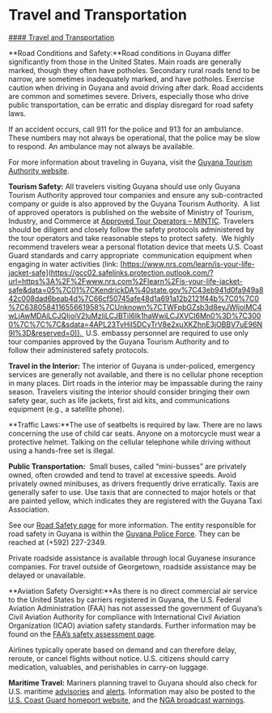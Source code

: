# Travel and Transportation

[#### Travel and Transportation](javascript:void(0); "Travel and Transportation")

**Road Conditions and Safety:**Road conditions in Guyana differ significantly from those in the United States. Main roads are generally marked, though they often have potholes. Secondary rural roads tend to be narrow, are sometimes inadequately marked, and have potholes. Exercise caution when driving in Guyana and avoid driving after dark. Road accidents are common and sometimes severe. Drivers, especially those who drive public transportation, can be erratic and display disregard for road safety laws.

If an accident occurs, call 911 for the police and 913 for an ambulance. These numbers may not always be operational, that the police may be slow to respond. An ambulance may not always be available.

For more information about traveling in Guyana, visit the [Guyana Tourism Authority website](https://travel.state.gov/content/travel/en/international-travel/International-Travel-Country-Information-Pages/Guyana.html#ExternalPopup).

**Tourism Safety:** All travelers visiting Guyana should use only Guyana Tourism Authority approved tour companies and ensure any sub-contracted company or guide is also approved by the Guyana Tourism Authority.  A list of approved operators is published on the website of Ministry of Tourism, Industry, and Commerce at [Approved Tour Operators – MINTIC](https://gcc02.safelinks.protection.outlook.com/?url=https%3A%2F%2Fmintic.gov.gy%2Fapproved-tour-operators%2F&data=05%7C01%7CKendrickDA%40state.gov%7C43eb941d0fa949a842c008dad6beab4d%7C66cf50745afe48d1a691a12b2121f44b%7C0%7C0%7C638058411655661958%7CUnknown%7CTWFpbGZsb3d8eyJWIjoiMC4wLjAwMDAiLCJQIjoiV2luMzIiLCJBTiI6Ik1haWwiLCJXVCI6Mn0%3D%7C3000%7C%7C%7C&sdata=XxI9Hd7XtKW%2FzwTVPrVqBcRg9lSioP%2B6U%2Fs2jwu8x00%3D&reserved=0). Travelers should be diligent and closely follow the safety protocols administered by the tour operators and take reasonable steps to protect safety.  We highly recommend travelers wear a personal flotation device that meets U.S. Coast Guard standards and carry appropriate  communication equipment when engaging in water activities (link: [https://www.nrs.com/learn/is-your-life-jacket-safe](https://gcc02.safelinks.protection.outlook.com/?url=https%3A%2F%2Fwww.nrs.com%2Flearn%2Fis-your-life-jacket-safe&data=05%7C01%7CKendrickDA%40state.gov%7C43eb941d0fa949a842c008dad6beab4d%7C66cf50745afe48d1a691a12b2121f44b%7C0%7C0%7C638058411655661958%7CUnknown%7CTWFpbGZsb3d8eyJWIjoiMC4wLjAwMDAiLCJQIjoiV2luMzIiLCJBTiI6Ik1haWwiLCJXVCI6Mn0%3D%7C3000%7C%7C%7C&sdata=4APL23TvHil5DCyTrV8e2xuXKZhnE3jOBBV7uE96N9I%3D&reserved=0)).  U.S. embassy personnel are required to use only tour companies approved by the Guyana Tourism Authority and to follow their administered safety protocols.

**Travel in the Interior:** The interior of Guyana is under-policed, emergency services are generally not available, and there is no cellular phone reception in many places. Dirt roads in the interior may be impassable during the rainy season. Travelers visiting the interior should consider bringing their own safety gear, such as life jackets, first aid kits, and communications equipment (e.g., a satellite phone).

**Traffic Laws:**The use of seatbelts is required by law. There are no laws concerning the use of child car seats. Anyone on a motorcycle must wear a protective helmet. Talking on the cellular telephone while driving without using a hands-free set is illegal.

**Public Transportation:**  Small buses, called “mini-busses” are privately owned, often crowded and tend to travel at excessive speeds. Avoid privately owned minibuses, as drivers frequently drive erratically. Taxis are generally safer to use. Use taxis that are connected to major hotels or that are painted yellow, which indicates they are registered with the Guyana Taxi Association.

See our [Road Safety page](https://travel.state.gov/content/travel/en/international-travel/before-you-go/driving-and-road-safety.html) for more information. The entity responsible for road safety in Guyana is within the [Guyana Police Force](https://travel.state.gov/content/travel/en/international-travel/International-Travel-Country-Information-Pages/Guyana.html#ExternalPopup). They can be reached at (+592) 227-2349.

Private roadside assistance is available through local Guyanese insurance companies. For travel outside of Georgetown, roadside assistance may be delayed or unavailable.

**Aviation Safety Oversight:**As there is no direct commercial air service to the United States by carriers registered in Guyana, the U.S. Federal Aviation Administration (FAA) has not assessed the government of Guyana’s Civil Aviation Authority for compliance with International Civil Aviation Organization (ICAO) aviation safety standards. Further information may be found on the [FAA’s safety assessment page](http://www.faa.gov/about/initiatives/iasa/).

Airlines typically operate based on demand and can therefore delay, reroute, or cancel flights without notice. U.S. citizens should carry medication, valuables, and perishables in carry-on luggage.

**Maritime Travel:** Mariners planning travel to Guyana should also check for U.S. maritime [advisories](https://www.maritime.dot.gov/msci-advisories) and [alerts](https://www.maritime.dot.gov/msci-alerts). Information may also be posted to the  [U.S. Coast Guard homeport website](https://homeport.uscg.mil/), and the [NGA broadcast warnings](https://msi.nga.mil/NavWarnings).